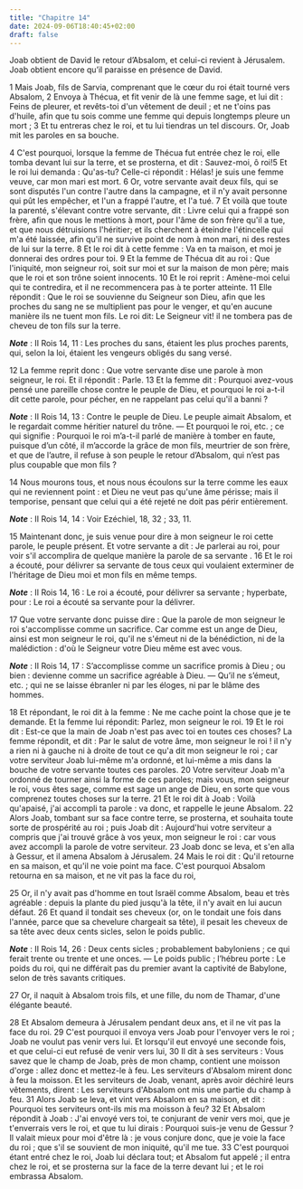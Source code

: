 ```yaml
---
title: "Chapitre 14"
date: 2024-09-06T18:40:45+02:00
draft: false
---
```



Joab obtient de David le retour d’Absalom, et celui-ci revient à Jérusalem.
Joab obtient encore qu’il paraisse en présence de David.


1 Mais Joab, fils de Sarvia, comprenant que le cœur du roi était tourné vers Absalom, 2 Envoya à Thécua, et fit venir de là une femme sage, et lui dit : Feins de pleurer, et revêts-toi d'un vêtement de deuil ; et ne t'oins pas d'huile, afin que tu sois comme une femme qui depuis longtemps pleure un mort ; 3 Et tu entreras chez le roi, et tu lui tiendras un tel discours. Or, Joab mit les paroles en sa bouche.


4 C'est pourquoi, lorsque la femme de Thécua fut entrée chez le roi, elle tomba devant lui sur la terre, et se prosterna, et dit : Sauvez-moi, ô roi!5 Et le roi lui demanda : Qu'as-tu? Celle-ci répondit : Hélas! je suis une femme veuve, car mon mari est mort. 6 Or, votre servante avait deux fils, qui se sont disputés l'un contre l'autre dans la campagne, et il n'y avait personne qui pût les empêcher, et l'un a frappé l'autre, et l'a tué. 7 Et voilà que toute la parenté, s'élevant contre votre servante, dit : Livre celui qui a frappé son frère, afin que nous le mettions à mort, pour l'âme de son frère qu'il a tue, et que nous détruisions l'héritier; et ils cherchent à éteindre l'étincelle qui m'a été laissée, afin qu'il ne survive point de nom à mon mari, ni des restes de lui sur la terre. 8 Et le roi dit à cette femme : Va en ta maison, et moi je donnerai des ordres pour toi. 9 Et la femme de Thécua dit au roi : Que l'iniquité, mon seigneur roi, soit sur moi et sur la maison de mon père; mais que le roi et son
trône soient innocents. 10 Et le roi reprit : Amène-moi celui qui te contredira, et il ne recommencera pas à te porter atteinte. 11 Elle répondit : Que le roi se souvienne du Seigneur son Dieu, afin que les proches du sang ne se multiplient pas pour le venger, et qu'en aucune manière ils ne tuent mon fils. Le roi dit: Le Seigneur vit! il ne tombera pas de cheveu de ton fils sur la terre.

***Note*** :  II Rois 14, 11 : Les proches du sans, étaient les plus proches parents, qui, selon la loi, étaient les vengeurs obligés du sang versé.


12 La femme reprit donc : Que votre servante dise une parole à mon seigneur, le roi. Et il répondit : Parle. 13 Et la femme dit : Pourquoi avez-vous pensé une pareille chose contre le peuple de Dieu, et pourquoi le roi a-t-il dit cette parole, pour pécher, en ne rappelant pas celui qu'il a banni ?

***Note*** :  II Rois 14, 13 : Contre le peuple de Dieu. Le peuple aimait Absalom, et le regardait comme héritier naturel du trône. ― Et pourquoi le roi, etc. ; ce qui signifie : Pourquoi le roi m’a-t-il parlé de manière à tomber en faute, puisque d’un côté, il m’accorde la grâce de mon fils, meurtrier de son frère, et que de l’autre, il refuse à son peuple le retour d’Absalom, qui n’est pas plus coupable que mon fils ?

14 Nous mourons tous, et nous nous écoulons sur la terre comme les eaux qui ne reviennent point : et Dieu ne veut pas qu'une âme périsse; mais il temporise, pensant que celui qui a été rejeté ne doit pas périr entièrement.

***Note*** :  II Rois 14, 14 : Voir Ezéchiel, 18, 32 ; 33, 11.

15 Maintenant donc, je suis venue pour dire à mon seigneur le roi cette parole, le peuple présent. Et votre servante a dit : Je parlerai au roi, pour voir s'il accomplira de quelque manière la parole de sa servante . 16 Et le roi a écouté, pour délivrer sa servante de tous ceux qui voulaient exterminer de l'héritage de Dieu moi et mon fils en même temps.

***Note*** :  II Rois 14, 16 : Le roi a écouté, pour délivrer sa servante ; hyperbate, pour : Le roi a écouté sa servante pour la délivrer.

17 Que votre servante donc puisse dire : Que la parole de mon seigneur le roi s'accomplisse comme un sacrifice. Car comme est un ange de Dieu, ainsi est mon seigneur le roi, qu'il ne s'émeut ni de la bénédiction, ni de la malédiction : d'où le Seigneur votre Dieu même est avec vous.

***Note*** :  II Rois 14, 17 : S’accomplisse comme un sacrifice promis à Dieu ; ou bien : devienne comme un sacrifice agréable à Dieu. ― Qu’il ne s’émeut, etc. ; qui ne se laisse ébranler ni par les éloges, ni par le blâme des hommes.


18 Et répondant, le roi dit à la femme : Ne me cache point la chose que je te demande. Et la femme lui répondit: Parlez, mon seigneur le roi. 19 Et le roi dit : Est-ce que la main de Joab n'est pas avec toi en toutes ces choses? La femme répondit, et dit : Par le salut de votre âme, mon seigneur le roi ! il n'y a rien ni à gauche ni à droite de tout ce qu'a dit mon seigneur le roi ; car votre serviteur Joab lui-même m'a ordonné, et lui-même a mis dans la bouche de votre servante toutes ces paroles. 20 Votre serviteur Joab m'a ordonné de tourner ainsi la forme de ces paroles; mais vous, mon seigneur le roi, vous êtes sage, comme est sage un ange de Dieu, en sorte que vous comprenez toutes choses sur la terre. 21 Et le roi dit à Joab : Voilà qu'apaisé, j'ai accompli ta parole : va donc, et rappelle le jeune Absalom. 22 Alors Joab, tombant sur sa face contre terre, se prosterna, et souhaita toute sorte de prospérité au roi ; puis Joab dit : Aujourd'hui votre serviteur a compris que j'ai trouvé grâce à vos yeux, mon
seigneur le roi : car vous avez accompli la parole de votre serviteur. 23 Joab donc se leva, et s'en alla à Gessur, et il amena Absalom à Jérusalem. 24 Mais le roi dit : Qu'il retourne en sa maison, et qu'il ne voie point ma face. C'est pourquoi Absalom retourna en sa maison, et ne vit pas la face du roi,


25 Or, il n'y avait pas d'homme en tout Israël comme Absalom, beau et très agréable : depuis la plante du pied jusqu'à la tête, il n'y avait en lui aucun défaut. 26 Et quand il tondait ses cheveux (or, on le tondait une fois dans l'année, parce que sa chevelure chargeait sa tête), il pesait les cheveux de sa tête avec deux cents sicles, selon le poids public.

***Note*** :  II Rois 14, 26 : Deux cents sicles ; probablement babyloniens ; ce qui ferait trente ou trente et une onces. ― Le poids public ; l’hébreu porte : Le poids du roi, qui ne différait pas du premier avant la captivité de Babylone, selon de très savants critiques.

27 Or, il naquit à Absalom trois fils, et une fille, du nom de Thamar, d'une élégante beauté.


28 Et Absalom demeura à Jérusalem pendant deux ans, et il ne vit pas la face du roi. 29 C'est pourquoi il envoya vers Joab pour l'envoyer vers le roi ; Joab ne voulut pas venir vers lui. Et lorsqu'il eut envoyé une seconde fois, et que celui-ci eut refusé de venir vers lui, 30 Il dit à ses serviteurs : Vous savez que le champ de Joab, près de mon champ, contient une moisson d'orge : allez donc et mettez-le à feu. Les serviteurs d'Absalom mirent donc à feu la moisson. Et les serviteurs de Joab, venant, après avoir déchiré leurs vêtements, dirent : Les serviteurs d'Absalom ont mis une partie du champ à feu. 31 Alors Joab se leva, et vint vers Absalom en sa maison, et dit : Pourquoi tes serviteurs ont-ils mis ma moisson à feu? 32 Et Absalom répondit à Joab : J'ai envoyé vers toi, te conjurant de venir vers moi, que je t'enverrais vers le roi, et que tu lui dirais : Pourquoi suis-je venu de Gessur ? Il valait mieux pour moi d'être là : je vous conjure donc, que je voie la face du roi ; que s'il se souvient de mon
iniquité, qu'il me tue. 33 C'est pourquoi étant entré chez le roi, Joab lui déclara tout; et Absalom fut appelé ; il entra chez le roi, et se prosterna sur la face de la terre devant lui ; et le roi embrassa Absalom.

